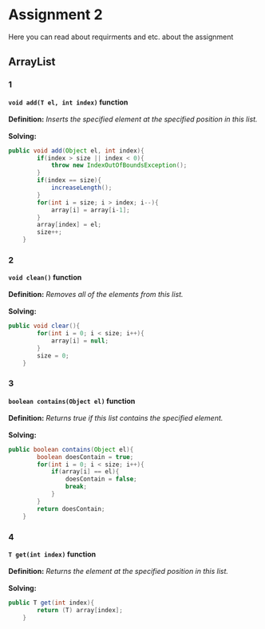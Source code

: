 # Assignment 2
Here you can read about requirments and etc. about the assignment
## ArrayList
### 1
**`void add(T el, int index)` function**
<br><br>
**Definition:** *Inserts the specified element at the specified position in this list.*
<br><br>
**Solving:**
```java
public void add(Object el, int index){
        if(index > size || index < 0){
            throw new IndexOutOfBoundsException();
        }
        if(index == size){
            increaseLength();
        }
        for(int i = size; i > index; i--){
            array[i] = array[i-1];
        }
        array[index] = el;
        size++;
    }

```
### 2
**`void clean()` function**
<br><br>
**Definition:** *Removes all of the elements from this list.*
<br><br>
**Solving:**
```java
public void clear(){
        for(int i = 0; i < size; i++){
            array[i] = null;
        }
        size = 0;
    }
```
### 3
**`boolean contains(Object el)` function**
<br><br>
**Definition:** *Returns true if this list contains the specified element.*
<br><br>
**Solving:**
```java
public boolean contains(Object el){
        boolean doesContain = true;
        for(int i = 0; i < size; i++){
            if(array[i] == el){
                doesContain = false;
                break;
            }
        }
        return doesContain;
    }
```
### 4
**`T get(int index)` function**
<br><br>
**Definition:** *Returns the element at the specified position in this list.*
<br><br>
**Solving:**
```java
public T get(int index){
        return (T) array[index];
    }
```

